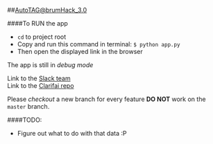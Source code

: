 ##AutoTAG@brumHack_3.0  

####To RUN the app   
- `cd` to project root
- Copy and run this command in terminal: `$ python app.py`  
- Then open the displayed link in the browser  

The app is still in *debug mode*

Link to the [Slack team](https://ihackteam.slack.com/messages/autotag/)  
Link to the [Clarifai repo](https://github.com/Clarifai/hackathon)

Please _checkout_ a new branch for every feature **DO NOT**  work on the `master` branch.

####TODO:  
- Figure out what to do with that data :P  

